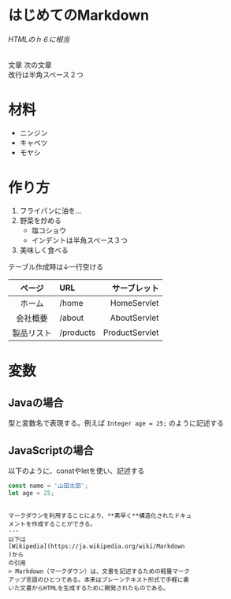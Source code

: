 # はじめてのMarkdown
###### HTMLのｈ６に相当
文章
次の文章  
改行は半角スペース２つ  
# 材料
- ニンジン
- キャベツ
- モヤシ
# 作り方
1. フライパンに油を…
1. 野菜を炒める
   - 塩コショウ
   - インデントは半角スペース３つ
1. 美味しく食べる

テーブル作成時は↓一行空ける

| ページ | URL | サーブレット |
|:----------:|:----------|---------------:|
| ホーム | /home | HomeServlet |
| 会社概要 | /about | AboutServlet |
| 製品リスト | /products | ProductServlet |   

# 変数
## Javaの場合
型と変数名で表現する。例えば `Integer age = 25;` のように記述する
## JavaScriptの場合
以下のように、constやletを使い、記述する
```javascript
const name = '山田太郎';
let age = 25;
```
```

マークダウンを利用することにより、**素早く**構造化されたドキュ
メントを作成することができる。
---
以下は
[Wikipedia](https://ja.wikipedia.org/wiki/Markdown
)から
の引用
> Markdown（マークダウン）は、文書を記述するための軽量マーク
アップ言語のひとつである。本来はプレーンテキスト形式で手軽に書
いた文書からHTMLを生成するために開発されたものである。